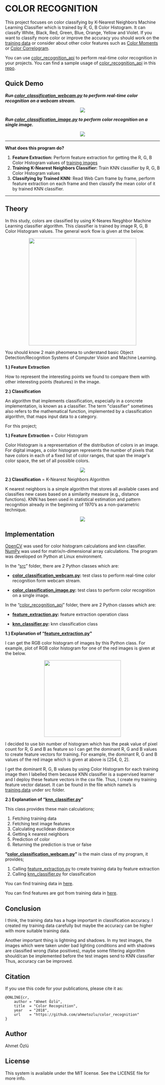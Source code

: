 # COLOR RECOGNITION

This project focuses on color classifying by K-Nearest Neighbors Machine Learning Classifier which is trained by R, G, B Color Histogram. It can classify White, Black, Red, Green, Blue, Orange, Yellow and Violet. If you want to classify more color or improve the accuracy you should work on the [training data](https://github.com/ahmetozlu/color_classifier/tree/master/src/training_dataset) or consider about other color features such as [Color Moments](https://en.wikipedia.org/wiki/Color_moments) or [Color Correlogram](http://www.cs.cornell.edu/rdz/Papers/ecdl2/spatial.htm).

You can use [color_recognition_api](https://github.com/ahmetozlu/color_recognition/tree/master/src/color_recognition_api) to perform real-time color recognition in your projects. You can find a sample usage of [color_recognition_api](https://github.com/ahmetozlu/color_recognition/tree/master/src/color_recognition_api) in this [repo](https://github.com/ahmetozlu/vehicle_counting_tensorflow).

## Quick Demo

***Run [color_classification_webcam.py](https://github.com/ahmetozlu/color_recognition/blob/master/src/color_classification_webcam.py) to perform real-time color recognition on a webcam stream.***

<p align="center">
  <img src="https://user-images.githubusercontent.com/22610163/34917659-8497acae-f95a-11e7-93fb-f7cd6cc3128a.gif">
</p>

***Run [color_classification_image.py](https://github.com/ahmetozlu/color_recognition/blob/master/src/color_classification_image.py) to perform color recognition on a single image.***

<p align="center">
  <img src="https://user-images.githubusercontent.com/22610163/42423806-14cdfa7a-8309-11e8-9478-23d50fc0002f.png">
</p>

---
**What does this program do?**
1. **Feature Extraction:** Perform feature extraction for getting the R, G, B Color Histogram values of [training images](https://github.com/ahmetozlu/color_classifier/tree/master/src/training_dataset)
2. **Training K-Nearest Neighbors Classifier:** Train KNN classifier by R, G, B Color Histogram values
3. **Classifying by Trained KNN:** Read Web Cam frame by frame, perform feature extraction on each frame and then classify the mean color of it by trained KNN classifier.
---

## Theory

In this study, colors are classified by using K-Neares Neşghbor Machine Learning classifier algorithm. This classifier is trained by image R, G, B Color Histogram values. The general work flow is given at the below.

<p align="center">
  <img src="https://user-images.githubusercontent.com/22610163/35335133-a9632c70-0125-11e8-9204-0b4bfd0702a7.png" {width=35px height=350px}>
</p>

You should know 2 main pheomena to understand basic Object Detection/Recognition Systems of Computer Vision and Machine Learning.

**1.) Feature Extraction**

How to represent the interesting points we found to compare them with other interesting points (features) in the image.

**2.) Classification**

An algorithm that implements classification, especially in a concrete implementation, is known as a classifier. The term "classifier" sometimes also refers to the mathematical function, implemented by a classification algorithm, that maps input data to a category.

For this project;

**1.) Feature Extraction** = Color Histogram

Color Histogram is a representation of the distribution of colors in an image. For digital images, a color histogram represents the number of pixels that have colors in each of a fixed list of color ranges, that span the image's color space, the set of all possible colors.

<p align="center">
  <img src="https://user-images.githubusercontent.com/22610163/34918867-44f5feaa-f96b-11e7-9994-1747846266c9.png">
</p>

**2.) Classification** = K-Nearest Neighbors Algorithm

K nearest neighbors is a simple algorithm that stores all available cases and classifies new cases based on a similarity measure (e.g., distance functions). KNN has been used in statistical estimation and pattern recognition already in the beginning of 1970’s as a non-parametric technique.

<p align="center">
  <img src="https://user-images.githubusercontent.com/22610163/34918895-c7b94d24-f96b-11e7-87da-8619d9bd4246.png">
</p>

## Implementation

[OpenCV](https://pypi.python.org/pypi/opencv-python) was used for color histogram calculations and knn classifier. [NumPy](https://stackoverflow.com/questions/29499815/how-to-install-numpy-on-windows-using-pip-install) was used for matrix/n-dimensional array calculations. The program was developed on Python at Linux environment.

In the “[src](https://github.com/ahmetozlu/color_recognition/tree/master/src)” folder, there are 2 Python classes which are:

- **[color_classification_webcam.py](https://github.com/ahmetozlu/color_recognition/blob/master/src/color_classification_webcam.py):** test class to perform real-time color recognition form webcam stream.

- **[color_classification_image.py](https://github.com/ahmetozlu/color_recognition/blob/master/src/color_classification_image.py):** test class to perform color recognition on a single image.

In the “[color_recognition_api](https://github.com/ahmetozlu/color_recognition/tree/master/src/color_recognition_api)” folder, there are 2 Python classes which are:

- **[feature_extraction.py](https://github.com/ahmetozlu/color_recognition/blob/master/src/color_recognition_api/color_histogram_feature_extraction.py):** feature extraction operation class

- **[knn_classifier.py](https://github.com/ahmetozlu/color_recognition/blob/master/src/color_recognition_api/knn_classifier.py):** knn classification class

**1.) Explanation of “[feature_extraction.py](https://github.com/ahmetozlu/color_recognition/blob/master/src/color_recognition_api/color_histogram_feature_extraction.py)"**

I can get the RGB color histogram of images by this Python class. For example, plot of RGB color histogram for one of the red images is given at the below.

<p align="center">
  <img src="https://user-images.githubusercontent.com/22610163/34919478-f198beb8-f975-11e7-8c1c-0a552f7cd673.jpg" {width=25px height=250px}>
</p>

I decided to use bin number of histogram which has the peak value of pixel count for R, G and B as feature so I can get the dominant R, G and B values to create feature vectors for training. For example, the dominant R, G and B values of the red image which is given at above is [254, 0, 2].

I get the dominant R, G, B values by using Color Histogram for each training image then I labelled them because KNN classifier is a supervised learner and I deploy these feature vectors in the csv file. Thus, I create my training feature vector dataset. It can be found in the file which name’s is [training.data](https://github.com/ahmetozlu/color_recognition/blob/master/src/training.data) under src folder.

**2.) Explanation of “[knn_classifier.py](https://github.com/ahmetozlu/color_recognition/blob/master/src/color_recognition_api/knn_classifier.py)”**

This class provides these main calculations;

1. Fetching training data
2. Fetching test image features
3. Calculating euclidean distance
4. Getting k nearest neighbors
5. Prediction of color
6. Returning the prediction is true or false

**“[color_classification_webcam.py](https://github.com/ahmetozlu/color_recognition/blob/master/src/color_classification_webcam.py)”** is the main class of my program, it provides;

1. Calling [feature_extraction.py](https://github.com/ahmetozlu/color_recognition/blob/master/src/color_recognition_api/color_histogram_feature_extraction.py) to create training data by feature extraction
2. Calling [knn_classifier.py](https://github.com/ahmetozlu/color_recognition/blob/master/src/color_recognition_api/knn_classifier.py) for classification

You can find training data in [here](https://github.com/ahmetozlu/color_classifier/tree/master/src/training_dataset).

You can find features are got from training data in [here](https://raw.githubusercontent.com/ahmetozlu/color_classifier/master/src/training.data).

## Conclusion

I think, the training data has a huge important in classification accuracy. I created my training data carefully but maybe the accuracy can be higher with more suitable training data.

Another important thing is lightning and shadows. In my test images, the images which were taken under bad lighting conditions and with shadows are classified wrong (false positives), maybe some filtering algorithm should/can be implemented before the test images send to KNN classifier Thus, accuracy can be improved.

## Citation
If you use this code for your publications, please cite it as:

    @ONLINE{cr,
        author = "Ahmet Özlü",
        title  = "Color Recognition",
        year   = "2018",
        url    = "https://github.com/ahmetozlu/color_recognition"
    }

## Author
Ahmet Özlü

## License
This system is available under the MIT license. See the LICENSE file for more info.
